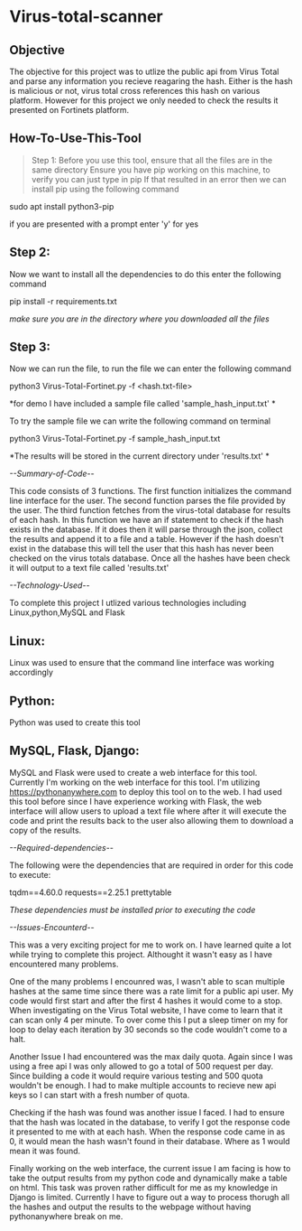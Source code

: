 # Virus-total-scanner


## Objective

The objective for this project was to utlize the public api from Virus Total and parse any information you recieve reagaring the hash. Either is the hash is malicious or not, virus total cross references this hash on various platform. However for this project we only needed to check the results it presented on Fortinets platform.

## How-To-Use-This-Tool

> Step 1:
Before you use this tool, ensure that all the files are in the same directory
Ensure you have pip working on this machine, to verify you can just type in pip
If that resulted in an error then we can install pip using the following command

sudo apt install python3-pip

if you are presented with a prompt enter 'y' for yes

Step 2:
-------
Now we want to install all the dependencies to do this enter the following command

pip install -r requirements.txt

*make sure you are in the directory where you downloaded all the files*

Step 3:
-------
Now we can run the file, to run the file we can enter the following command

python3 Virus-Total-Fortinet.py -f <hash.txt-file>

*for demo I have included a sample file called 'sample_hash_input.txt' *

To try the sample file we can write the following command on terminal

python3 Virus-Total-Fortinet.py -f sample_hash_input.txt

*The results will be stored in the current directory under 'results.txt' *

*--Summary-of-Code--*

This code consists of 3 functions. The first function initializes the command line interface for the user.
The second function parses the file provided by the user. The third function fetches from the virus-total database for results of each hash.
In this function we have an if statement to check if the hash exists in the database. If it does then it will parse through the json, collect the results and append it to a file and a table. However if the hash doesn't exist in the database this will tell the user that this hash has never been checked on the virus totals database. Once all the hashes have been check it will output to a text file called 'results.txt'


*--Technology-Used--*

To complete this project I utlized various technologies including Linux,python,MySQL and Flask


Linux:
------
Linux was used to ensure that the command line interface was working accordingly

Python:
-------
Python was used to create this tool

MySQL, Flask, Django: 
---------------------
MySQL and Flask were used to create a web interface for this tool. Currently I'm working on the web interface for this tool. I'm utilizing https://pythonanywhere.com 
to deploy this tool on to the web. I had used this tool before since I have experience working with Flask, the web interface will allow users to upload a text file
where after it will execute the code and print the results back to the user also allowing them to download a copy of the results. 


*--Required-dependencies--*

The following were the dependencies that are required in order for this code to execute:

tqdm==4.60.0
requests==2.25.1
prettytable

*These dependencies must be installed prior to executing the code*


*--Issues-Encounterd--*

This was a very exciting project for me to work on. I have learned quite a lot while trying to complete this project. Althought it wasn't easy as I have encountered many problems. 

One of the many problems I encounred was, I wasn't able to scan multiple hashes at the same time since there was a rate limit for a public api user. My code would first start and after the first 4 hashes it would come to a stop. When investigating on the Virus Total website, I have come to learn that it can scan only 4 per minute. To over come this I put a sleep timer on my for loop to delay each iteration by 30 seconds so the code wouldn't come to a halt.

Another Issue I had encountered was the max daily quota. Again since I was using a free api I was only allowed to go a total of 500 request per day. Since building a code it would require various testing and 500 quota wouldn't be enough. I had to make multiple accounts to recieve new api keys so I can start with a fresh number of quota.

Checking if the hash was found was another issue I faced. I had to ensure that the hash was located in the database, to verify I got the response code it presented to me with at each hash. When the response code came in as 0, it would mean the hash wasn't found in their database. Where as 1 would mean it was found.

Finally working on the web interface, the current issue I am facing is how to take the output results from my python code and dynamically make a table on html. This task was proven rather difficult for me as my knowledge in Django is limited. Currently I have to figure out a way to process thorugh all the hashes and output the results to the webpage without having pythonanywhere break on me.








